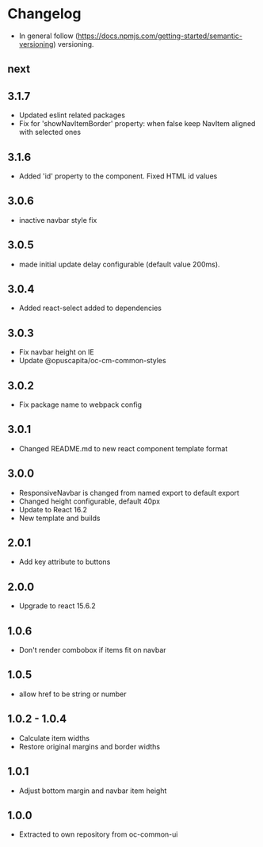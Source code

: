 # Changelog

* In general follow (https://docs.npmjs.com/getting-started/semantic-versioning) versioning.

## next

## 3.1.7
* Updated eslint related packages
* Fix for 'showNavItemBorder' property: when false keep NavItem aligned with selected ones

## 3.1.6
* Added 'id' property to the component. Fixed HTML id values

## 3.0.6
* inactive navbar style fix

## 3.0.5
* made initial update delay configurable (default value 200ms).

## 3.0.4
* Added react-select added to dependencies

## 3.0.3
* Fix navbar height on IE
* Update @opuscapita/oc-cm-common-styles

## 3.0.2
* Fix package name to webpack config

## 3.0.1
* Changed README.md to new react component template format

## 3.0.0
* ResponsiveNavbar is changed from named export to default export
* Changed height configurable, default 40px
* Update to React 16.2
* New template and builds

## 2.0.1
* Add key attribute to buttons

## 2.0.0
* Upgrade to react 15.6.2

## 1.0.6

* Don't render combobox if items fit on navbar

## 1.0.5

* allow href to be string or number

## 1.0.2 - 1.0.4

* Calculate item widths
* Restore original margins and border widths

## 1.0.1

* Adjust bottom margin and navbar item height

## 1.0.0

* Extracted to own repository from oc-common-ui
